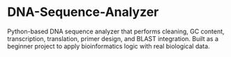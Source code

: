# DNA-Sequence-Analyzer
Python-based DNA sequence analyzer that performs cleaning, GC content, transcription, translation, primer design, and BLAST integration. Built as a beginner project to apply bioinformatics logic with real biological data.

